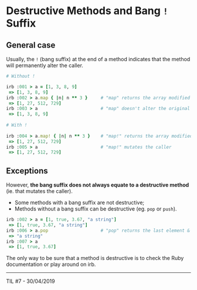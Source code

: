 # Destructive Methods and Bang `!` Suffix

## General case

Usually, the `!` (bang suffix) at the end of a method indicates that the method will permanently alter the caller.

```ruby
# Without !

irb :001 > a = [1, 3, 8, 9]
 => [1, 3, 8, 9] 
irb :002 > a.map { |n| n ** 3 }     # "map" returns the array modified by the block
 => [1, 27, 512, 729] 
irb :003 > a                        # "map" doesn't alter the original array
 => [1, 3, 8, 9] 
 
# With !
  
irb :004 > a.map! { |n| n ** 3 }    # "map!" returns the array modified by the block
 => [1, 27, 512, 729] 
irb :005 > a                        # "map!" mutates the caller
 => [1, 27, 512, 729] 
```

## Exceptions

However, **the bang suffix does not always equate to a destructive method** (ie. that mutates the caller).

* Some methods with a bang suffix are not destructive;
* Methods without a bang suffix can be destructive (eg. `pop` or `push`).

```ruby
irb :002 > a = [1, true, 3.67, "a string"]
 => [1, true, 3.67, "a string"] 
irb :006 > a.pop                    # "pop" returns the last element & permanently alters the array
 => "a string" 
irb :007 > a
 => [1, true, 3.67]
 ```

The only way to be sure that a method is destructive is to check the Ruby documentation or play around on irb.

----
TIL #7 - 30/04/2019

